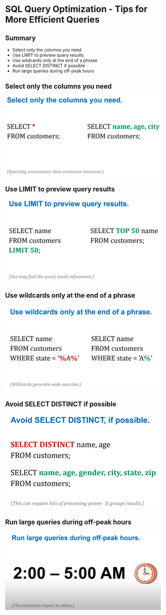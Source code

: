 # SQL Query Optimization - Tips for More Efficient Queries

## Summary
* Select only the columns you need
* Use LIMIT to preview query results
* Use wildcards only at the end of a phrase
* Avoid SELECT DISTINCT if possible
* Run large queries during off-peak hours

## Select only the columns you need
![Alt text](images\1.png)

## Use LIMIT to preview query results
![Alt text](images\2.png)

## Use wildcards only at the end of a phrase
![Alt text](images\3.png)

## Avoid SELECT DISTINCT if possible
![Alt text](images\4.png)

## Run large queries during off-peak hours
![Alt text](images\5.png)